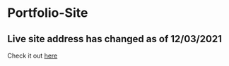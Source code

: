 # Portfolio-Site

## Live site address has changed as of 12/03/2021

Check it out [here](baileypoe.herokuapp.com)
